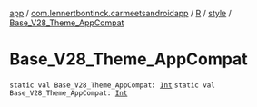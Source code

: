[app](../../../index.md) / [com.lennertbontinck.carmeetsandroidapp](../../index.md) / [R](../index.md) / [style](index.md) / [Base_V28_Theme_AppCompat](./-base_-v28_-theme_-app-compat.md)

# Base_V28_Theme_AppCompat

`static val Base_V28_Theme_AppCompat: `[`Int`](https://kotlinlang.org/api/latest/jvm/stdlib/kotlin/-int/index.html)
`static val Base_V28_Theme_AppCompat: `[`Int`](https://kotlinlang.org/api/latest/jvm/stdlib/kotlin/-int/index.html)